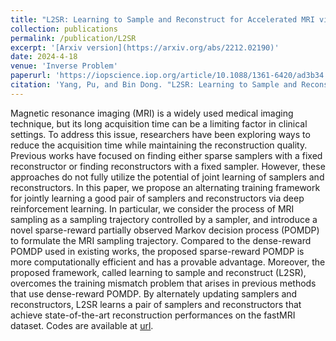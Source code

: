 ```yaml
---
title: "L2SR: Learning to Sample and Reconstruct for Accelerated MRI via Reinforcement Learning"
collection: publications
permalink: /publication/L2SR
excerpt: '[Arxiv version](https://arxiv.org/abs/2212.02190)'
date: 2024-4-18
venue: 'Inverse Problem'
paperurl: 'https://iopscience.iop.org/article/10.1088/1361-6420/ad3b34'
citation: 'Yang, Pu, and Bin Dong. "L2SR: Learning to Sample and Reconstruct for accelerated MRI via reinforcement learning." Inverse Problems (2024).'
---
```


Magnetic resonance imaging (MRI) is a widely used medical imaging technique, but its long acquisition time can be a limiting factor in clinical settings. To address this issue, researchers have been exploring ways to reduce the acquisition time while maintaining the reconstruction quality. Previous works have focused on finding either sparse samplers with a fixed reconstructor or finding reconstructors with a fixed sampler. However, these approaches do not fully utilize the potential of joint learning of samplers and reconstructors. In this paper, we propose an alternating training framework for jointly learning a good pair of samplers and reconstructors via deep reinforcement learning. In particular, we consider the process of MRI sampling as a sampling trajectory controlled by a sampler, and introduce a novel sparse-reward partially observed Markov decision process (POMDP) to formulate the MRI sampling trajectory. Compared to the dense-reward POMDP used in existing works, the proposed sparse-reward POMDP is more computationally efficient and has a provable advantage. Moreover, the proposed framework, called learning to sample and reconstruct (L2SR), overcomes the training mismatch problem that arises in previous methods that use dense-reward POMDP. By alternately updating samplers and reconstructors, L2SR learns a pair of samplers and reconstructors that achieve state-of-the-art reconstruction performances on the fastMRI dataset. Codes are available at [url](https://github.com/yangpuPKU/L2SR-Learning-to-Sample-and-Reconstruct). 
